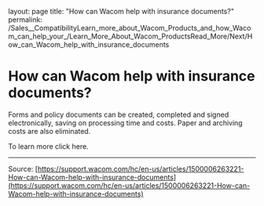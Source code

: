 layout: page
title: "How can Wacom help with insurance documents?"
permalink: /Sales__CompatibilityLearn_more_about_Wacom_Products_and_how_Wacom_can_help_your_/Learn_More_About_Wacom_ProductsRead_More/Next/How_can_Wacom_help_with_insurance_documents

# How can Wacom help with insurance documents?

Forms and policy documents can be created, completed and signed electronically, saving on processing time and costs. Paper and archiving costs are also eliminated.


To learn more click here.

---
Source: [https://support.wacom.com/hc/en-us/articles/1500006263221-How-can-Wacom-help-with-insurance-documents](https://support.wacom.com/hc/en-us/articles/1500006263221-How-can-Wacom-help-with-insurance-documents)
